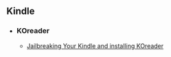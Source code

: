 ## Kindle
- ### KOreader
    - [Jailbreaking Your Kindle and installing KOreader](./kindle/koreader-jailbreak-setup.md)
